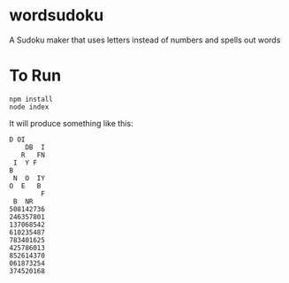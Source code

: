 # wordsudoku
A Sudoku maker that uses letters instead of numbers and spells out words

# To Run
    npm install
    node index

It will produce something like this:
```
D OI     
    DB  I
   R   FN
 I  Y F  
B        
 N  O  IY
O  E   B 
        F
 B  NR   
508142736
246357801
137068542
610235487
783401625
425786013
852614370
061873254
374520168
```